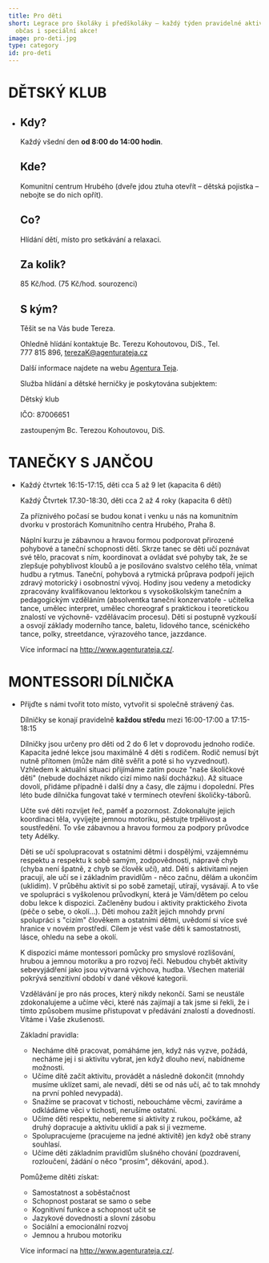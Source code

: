 ```yaml
---
title: Pro děti
short: Legrace pro školáky i předškoláky – každý týden pravidelné aktivity,
  občas i speciální akce!
image: pro-deti.jpg
type: category
id: pro-deti
---
```

# DĚTSKÝ KLUB

* ## Kdy?

  Každý všední den **od 8:00 do 14:00 hodin**.

  ## Kde?

  Komunitní centrum Hrubého (dveře jdou ztuha otevřít – dětská pojistka – nebojte se do nich opřít).

  ## Co?

  Hlídání dětí, místo pro setkávání a relaxaci.

  ## Za kolik?

  85 Kč/hod. (75 Kč/hod. sourozenci)

  ## S kým?

  Těšit se na Vás bude Tereza.

  Ohledně hlídání kontaktuje Bc. Terezu Kohoutovou, DiS., Tel. 777 815 896, [terezaK@agenturateja.cz](mailto:terezaK@agenturateja.cz)

  Další informace najdete na webu [Agentura Teja](http://www.agenturateja.cz).

  Služba hlídání a dětské herničky je poskytována subjektem:

  Dětský klub

  IČO: 87006651

  zastoupeným Bc. Terezou Kohoutovou, DiS.

# TANEČKY S JANČOU

* Každý čtvrtek 16:15-17:15, děti cca 5 až 9 let (kapacita 6 dětí)

  Každý Čtvrtek 17.30-18:30, děti cca 2 až 4 roky (kapacita 6 dětí)

  Za příznivého počasí se budou konat i venku u nás na komunitním dvorku v prostorách Komunitního centra Hrubého, Praha 8.

  Náplní kurzu je zábavnou a hravou formou podporovat přirozené pohybové a taneční schopnosti dětí. Skrze tanec se děti učí poznávat své tělo, pracovat s ním, koordinovat a ovládat své pohyby tak, že se zlepšuje pohyblivost kloubů a je posilováno svalstvo celého těla, vnímat hudbu a rytmus. Taneční, pohybová a rytmická průprava podpoří jejich zdravý motorický i osobnostní vývoj. Hodiny jsou vedeny a metodicky zpracovány kvalifikovanou lektorkou s vysokoškolským tanečním a pedagogickým vzděláním (absolventka taneční konzervatoře - učitelka tance, umělec interpret, umělec choreograf s praktickou i teoretickou znalostí ve výchovně- vzdělávacím procesu). Děti si postupně vyzkouší a osvojí základy moderního tance, baletu, lidového tance, scénického tance, polky, streetdance, výrazového tance, jazzdance.

  Více informací na <http://www.agenturateja.cz/>.

# MONTESSORI DÍLNIČKA

* Přijďte s námi tvořit toto místo, vytvořit si společně strávený čas.

  Dílničky se konají pravidelně **každou středu** mezi 16:00-17:00 a 17:15-18:15

  Dílničky jsou určeny pro děti od 2 do 6 let v doprovodu jednoho rodiče. Kapacita jedné lekce jsou maximálně 4 děti s rodičem. Rodič nemusí být nutně přítomen (může nám dítě svěřit a poté si ho vyzvednout). Vzhledem k aktuální situaci přijímáme zatím pouze "naše školičkové děti" (nebude docházet nikdo cizí mimo naší docházku). Až situace dovolí, přidáme případně i další dny a časy, dle zájmu i dopolední. Přes léto bude dílnička fungovat také v termínech otevření školičky-táborů.

  Učte své děti rozvíjet řeč, paměť a pozornost. Zdokonalujte jejich koordinaci těla, vyvíjejte jemnou motoriku, pěstujte trpělivost a soustředění. To vše zábavnou a hravou formou za podpory průvodce tety Adélky.

  Děti se učí spolupracovat s ostatními dětmi i dospělými, vzájemnému respektu a respektu k sobě samým, zodpovědnosti, nápravě chyb (chyba není špatně, z chyb se člověk učí), atd. Děti s aktivitami nejen pracují, ale učí se i základním pravidlům - něco začnu, dělám a ukončím (uklidím). V průběhu aktivit si po sobě zametají, utírají, vysávají. A to vše ve spolupráci s vyškolenou průvodkyní, která je Vám/dětem po celou dobu lekce k dispozici. Začleněny budou i aktivity praktického života (péče o sebe, o okolí...). Děti mohou zažít jejich mnohdy první spolupráci s "cizím" člověkem a ostatními dětmi, uvědomí si více své hranice v novém prostředí. Cílem je vést vaše děti k samostatnosti, lásce, ohledu na sebe a okolí.

  K dispozici máme montessori pomůcky pro smyslové rozlišování, hrubou a jemnou motoriku a pro rozvoj řeči. Nebudou chybět aktivity sebevyjádření jako jsou výtvarná výchova, hudba. Všechen materiál pokrývá senzitivní období v dané věkové kategorii.

  Vzdělávání je pro nás proces, který nikdy nekončí. Sami se neustále zdokonalujeme a učíme věci, které nás zajímají a tak jsme si řekli, že i tímto způsobem musíme přistupovat v předávání znalostí a dovedností. Vítáme i Vaše zkušenosti.

  Základní pravidla:

  * Necháme dítě pracovat, pomáháme jen, když nás vyzve, požádá, necháme jej i si aktivitu vybrat, jen když dlouho neví, nabídneme možnosti.
  * Učíme dítě začít aktivitu, provádět a následně dokončit (mnohdy musíme uklízet sami, ale nevadí, děti se od nás učí, ač to tak mnohdy na první pohled nevypadá).
  * Snažíme se pracovat v tichosti, neboucháme věcmi, zavíráme a odkládáme věci v tichosti, nerušíme ostatní.
  * Učíme děti respektu, nebereme si aktivity z rukou, počkáme, až druhý dopracuje a aktivitu uklidí a pak si ji vezmeme.
  * Spolupracujeme (pracujeme na jedné aktivitě) jen když obě strany souhlasí.
  * Učíme děti základním pravidlům slušného chování (pozdravení, rozloučení, žádání o něco "prosím", děkování, apod.).

  Pomůžeme dítěti získat:

  * Samostatnost a soběstačnost
  * Schopnost postarat se samo o sebe
  * Kognitivní funkce a schopnost učit se
  * Jazykové dovednosti a slovní zásobu
  * Sociální a emocionální rozvoj
  * Jemnou a hrubou motoriku

  Více informací na <http://www.agenturateja.cz/>.